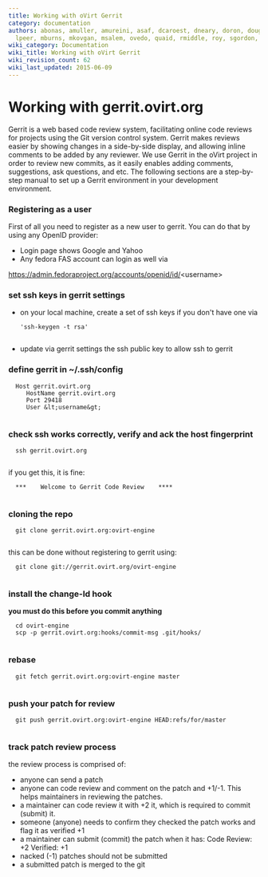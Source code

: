 ```yaml
---
title: Working with oVirt Gerrit
category: documentation
authors: abonas, amuller, amureini, asaf, dcaroest, dneary, doron, dougsland, iheim,
  lpeer, mburns, mkovgan, msalem, ovedo, quaid, rmiddle, roy, sgordon, vered
wiki_category: Documentation
wiki_title: Working with oVirt Gerrit
wiki_revision_count: 62
wiki_last_updated: 2015-06-09
---
```


# Working with gerrit.ovirt.org

Gerrit is a web based code review system, facilitating online code reviews for projects using the Git version control system. Gerrit makes reviews easier by showing changes in a side-by-side display, and allowing inline comments to be added by any reviewer. We use Gerrit in the oVirt project in order to review new commits, as it easily enables adding comments, suggestions, ask questions, and etc. The following sections are a step-by-step manual to set up a Gerrit environment in your development environment.

### Registering as a user

First of all you need to register as a new user to gerrit. You can do that by using any OpenID provider:

*   Login page shows Google and Yahoo
*   Any fedora FAS account can login as well via

<https://admin.fedoraproject.org/accounts/openid/id/>&lt;username&gt;

### set ssh keys in gerrit settings

* on your local machine, create a set of ssh keys if you don't have one via

      'ssh-keygen -t rsa'
       

* update via gerrit settings the ssh public key to allow ssh to gerrit

### define gerrit in ~/.ssh/config

      Host gerrit.ovirt.org
         HostName gerrit.ovirt.org
         Port 29418
         User &lt;username&gt;
       

### check ssh works correctly, verify and ack the host fingerprint

      ssh gerrit.ovirt.org
       

if you get this, it is fine:

      ***    Welcome to Gerrit Code Review    ****
       

### cloning the repo

      git clone gerrit.ovirt.org:ovirt-engine
       

this can be done without registering to gerrit using:

      git clone git://gerrit.ovirt.org/ovirt-engine
       

### install the change-Id hook

**you must do this before you commit anything**

      cd ovirt-engine
      scp -p gerrit.ovirt.org:hooks/commit-msg .git/hooks/
       

### rebase

      git fetch gerrit.ovirt.org:ovirt-engine master
       

### push your patch for review

      git push gerrit.ovirt.org:ovirt-engine HEAD:refs/for/master
       

### track patch review process

the review process is comprised of:
* anyone can send a patch
* anyone can code review and comment on the patch and +1/-1. This helps maintainers in reviewing the patches.
* a maintainer can code review it with +2 it, which is required to commit (submit) it.
* someone (anyone) needs to confirm they checked the patch works and flag it as verified +1
* a maintainer can submit (commit) the patch when it has:
 Code Review: +2
 Verified: +1
* nacked (-1) patches should not be submitted
* a submitted patch is merged to the git

